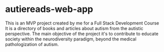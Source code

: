 # autiereads-web-app
This is an MVP project created by me for a Full Stack Development Course
It is a directory of books and articles about autism from the autistic perspective. 
The main objective of the project it's to contribute to educate society within the neurodiversity paradigm, beyond the medical pathologization of autism.

## 
